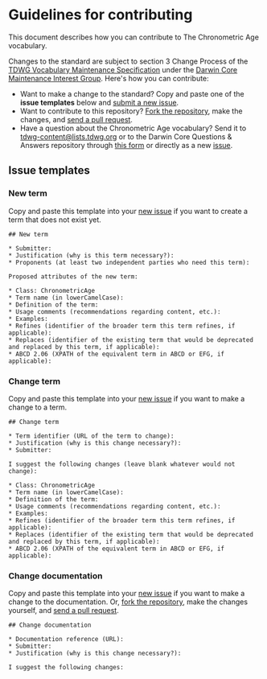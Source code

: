 # Guidelines for contributing

This document describes how you can contribute to The Chronometric Age vocabulary.

Changes to the standard are subject to section 3 Change Process of the [TDWG Vocabulary Maintenance Specification](https://github.com/tdwg/vocab/blob/master/vms/maintenance-specification.md) under the [Darwin Core Maintenance Interest Group](https://www.tdwg.org/standards/dwc/#maintenance%20group). Here's how you can contribute:

* Want to make a change to the standard? Copy and paste one of the **issue templates** below and [submit a new issue](https://github.com/tdwg/dwc/issues/new).
* Want to contribute to this repository? [Fork the repository](https://github.com/tdwg/chrono/fork), make the changes, and [send a pull request](https://github.com/tdwg/chrono/compare).
* Have a question about the Chronometric Age vocabulary? Send it to tdwg-content@lists.tdwg.org or to the Darwin Core Questions & Answers repository through [this form](https://docs.google.com/forms/d/e/1FAIpQLSekd0QSdgiK5ujh6CLZPx9kKTcS-mJRNK_pGWk3b3fHv4x4gQ/viewform?c=0&w=1) or directly as a new [issue](https://github.com/tdwg/dwc-qa/issues).

## Issue templates

### New term

Copy and paste this template into your [new issue](https://github.com/tdwg/chrono/issues/new) if you want to create a term that does not exist yet.

```
## New term

* Submitter:
* Justification (why is this term necessary?):
* Proponents (at least two independent parties who need this term):

Proposed attributes of the new term:

* Class: ChronometricAge
* Term name (in lowerCamelCase):
* Definition of the term:
* Usage comments (recommendations regarding content, etc.):
* Examples: 
* Refines (identifier of the broader term this term refines, if applicable):
* Replaces (identifier of the existing term that would be deprecated and replaced by this term, if applicable):
* ABCD 2.06 (XPATH of the equivalent term in ABCD or EFG, if applicable):
```

### Change term

Copy and paste this template into your [new issue](https://github.com/tdwg/chrono/issues/new) if you want to make a change to a term.

```
## Change term

* Term identifier (URL of the term to change):
* Justification (why is this change necessary?):
* Submitter:

I suggest the following changes (leave blank whatever would not change):

* Class: ChronometricAge
* Term name (in lowerCamelCase):
* Definition of the term:
* Usage comments (recommendations regarding content, etc.):
* Examples: 
* Refines (identifier of the broader term this term refines, if applicable):
* Replaces (identifier of the existing term that would be deprecated and replaced by this term, if applicable):
* ABCD 2.06 (XPATH of the equivalent term in ABCD or EFG, if applicable):
```

### Change documentation

Copy and paste this template into your [new issue](https://github.com/tdwg/chrono/issues/new) if you want to make a change to the documentation. Or, [fork the repository](https://github.com/tdwg/chrono/fork), make the changes yourself, and [send a pull request](https://github.com/tdwg/chrono/compare).

```
## Change documentation

* Documentation reference (URL):
* Submitter:
* Justification (why is this change necessary?):

I suggest the following changes:


```
